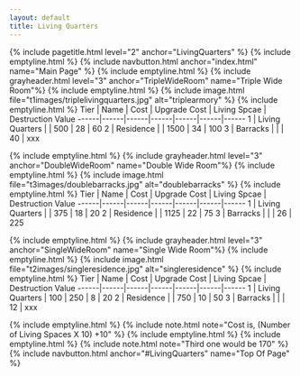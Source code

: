 ```yaml
---
layout: default
title: Living Quarters
---
```

{% include pagetitle.html level="2" anchor="LivingQuarters" %}
{% include emptyline.html %}
{% include navbutton.html anchor="index.html" name="Main Page" %}
{% include emptyline.html %}
{% include grayheader.html level="3" anchor="TripleWideRoom" name="Triple Wide Room"%}
{% include emptyline.html %}
{% include image.html file="t1images/triplelivingquarters.jpg" alt="triplearmory" %}
{% include emptyline.html %}
Tier | Name | Cost | Upgrade Cost | Living Spcae | Destruction Value
------|------|------|------|------|------|------
1 | Living Quarters | | 500 | 28 | 60
2 | Residence | | 1500 | 34 | 100
3 | Barracks | | | 40 | xxx

{% include emptyline.html %}
{% include grayheader.html level="3" anchor="DoubleWideRoom" name="Double Wide Room"%}
{% include emptyline.html %}
{% include image.html file="t3images/doublebarracks.jpg" alt="doublebarracks" %}
{% include emptyline.html %}
Tier | Name | Cost | Upgrade Cost | Living Spcae | Destruction Value
------|------|------|------|------|------|------
1 | Living Quarters | | 375 | 18 | 20
2 | Residence | | 1125 | 22 | 75
3 | Barracks | | | 26 | 225

{% include emptyline.html %}
{% include grayheader.html level="3" anchor="SingleWideRoom" name="Single Wide Room"%}
{% include emptyline.html %}
{% include image.html file="t2images/singleresidence.jpg" alt="singleresidence" %}
{% include emptyline.html %}
Tier | Name | Cost | Upgrade Cost | Living Spcae | Destruction Value
------|------|------|------|------|------|------
1 | Living Quarters | 100 | 250 | 8 | 20
2 | Residence | | 750 | 10 | 50
3 | Barracks | | | 12 | xxx

{% include emptyline.html %}
{% include note.html note="Cost is, (Number of Living Spaces X 10) +10" %}
{% include emptyline.html %}
{% include emptyline.html %}
{% include note.html note="Third one would be 170" %}
{% include navbutton.html anchor="#LivingQuarters" name="Top Of Page" %}

